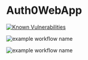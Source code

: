 # Auth0WebApp
 
[![Known Vulnerabilities](https://snyk.io/test/github/arock95/pyAuth0WebApp-demo/badge.svg?targetFile=requirements.txt)](https://snyk.io/test/github/arock95/pyAuth0WebApp-demo?targetFile=requirements.txt)

![example workflow name](https://github.com/arock95/pyAuth0WebApp-demo/workflows/CodeQL/badge.svg)

![example workflow name](https://github.com/arock95/pyAuth0WebApp-demo/workflows/Scan%20and%20Deploy%20to%20Heroku/badge.svg)
